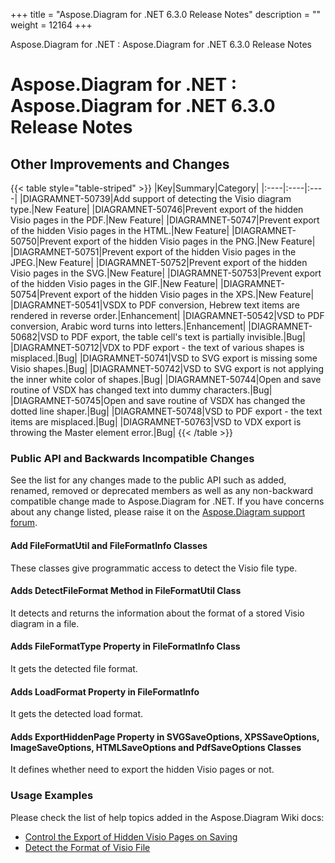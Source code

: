 +++
title = "Aspose.Diagram for .NET 6.3.0 Release Notes" 
description = "" 
weight = 12164 
+++

Aspose.Diagram for .NET : Aspose.Diagram for .NET 6.3.0 Release Notes  

# Aspose.Diagram for .NET : Aspose.Diagram for .NET 6.3.0 Release Notes


## Other Improvements and Changes

{{< table style="table-striped" >}}
|Key|Summary|Category|
|:----|:----|:----|
|DIAGRAMNET-50739|Add support of detecting the Visio diagram type.|New Feature|
|DIAGRAMNET-50746|Prevent export of the hidden Visio pages in the PDF.|New Feature|
|DIAGRAMNET-50747|Prevent export of the hidden Visio pages in the HTML.|New Feature|
|DIAGRAMNET-50750|Prevent export of the hidden Visio pages in the PNG.|New Feature|
|DIAGRAMNET-50751|Prevent export of the hidden Visio pages in the JPEG.|New Feature|
|DIAGRAMNET-50752|Prevent export of the hidden Visio pages in the SVG.|New Feature|
|DIAGRAMNET-50753|Prevent export of the hidden Visio pages in the GIF.|New Feature|
|DIAGRAMNET-50754|Prevent export of the hidden Visio pages in the XPS.|New Feature|
|DIAGRAMNET-50541|VSDX to PDF conversion, Hebrew text items are rendered in reverse order.|Enhancement|
|DIAGRAMNET-50542|VSD to PDF conversion, Arabic word turns into letters.|Enhancement|
|DIAGRAMNET-50682|VSD to PDF export, the table cell's text is partially invisible.|Bug|
|DIAGRAMNET-50712|VDX to PDF export - the text of various shapes is misplaced.|Bug|
|DIAGRAMNET-50741|VSD to SVG export is missing some Visio shapes.|Bug|
|DIAGRAMNET-50742|VSD to SVG export is not applying the inner white color of shapes.|Bug|
|DIAGRAMNET-50744|Open and save routine of VSDX has changed text into dummy characters.|Bug|
|DIAGRAMNET-50745|Open and save routine of VSDX has changed the dotted line shaper.|Bug|
|DIAGRAMNET-50748|VSD to PDF export - the text items are misplaced.|Bug|
|DIAGRAMNET-50763|VSD to VDX export is throwing the Master element error.|Bug|
{{< /table >}}

### Public API and Backwards Incompatible Changes

See the list for any changes made to the public API such as added, renamed, removed or deprecated members as well as any non-backward compatible change made to Aspose.Diagram for .NET. If you have concerns about any change listed, please raise it on the [Aspose.Diagram support forum](http://www.aspose.com/community/forums/aspose.diagram-product-family/489/showforum.aspx).

#### Add FileFormatUtil and FileFormatInfo Classes

These classes give programmatic access to detect the Visio file type.

#### Adds DetectFileFormat Method in FileFormatUtil Class

It detects and returns the information about the format of a stored Visio diagram in a file.

#### Adds FileFormatType Property in FileFormatInfo Class

It gets the detected file format.

#### Adds LoadFormat Property in FileFormatInfo

It gets the detected load format.

#### Adds ExportHiddenPage Property in SVGSaveOptions, XPSSaveOptions, ImageSaveOptions, HTMLSaveOptions and PdfSaveOptions Classes

It defines whether need to export the hidden Visio pages or not.

### Usage Examples

Please check the list of help topics added in the Aspose.Diagram Wiki docs:

*   [Control the Export of Hidden Visio Pages on Saving](http://www.aspose.com/docs/display/diagramnet/Set+Orientation+and+Control+the+Export+of+Hidden+Visio+Pages+on+Saving#SetOrientationandControltheExportofHiddenVisioPagesonSaving-ControltheExportofHiddenVisioPagesonSaving)
*   [Detect the Format of Visio File](http://www.aspose.com/docs/display/diagramnet/Introduction#Introduction-DetecttheFormatofVisioFile)


